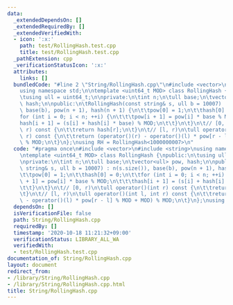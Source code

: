 ```yaml
---
data:
  _extendedDependsOn: []
  _extendedRequiredBy: []
  _extendedVerifiedWith:
  - icon: ':x:'
    path: test/RollingHash.test.cpp
    title: test/RollingHash.test.cpp
  _pathExtension: cpp
  _verificationStatusIcon: ':x:'
  attributes:
    links: []
  bundledCode: "#line 2 \"String/RollingHash.cpp\"\n#include <vector>\n#include <string>\n\
    using namespace std;\n\ntemplate <uint64_t MOD> class RollingHash {\npublic:\n\
    \tusing ull = uint64_t;\n\nprivate:\n\tint n;\n\tull base;\n\tvector<ull> pow,\
    \ hash;\n\npublic:\n\tRollingHash(const string& s, ull b = 10007) : n(s.size()),\
    \ base(b), pow(n + 1), hash(n + 1) {\n\t\tpow[0] = 1;\n\t\thash[0] = 0;\n\t\t\
    for (int i = 0; i < n; ++i) {\n\t\t\tpow[i + 1] = pow[i] * base % MOD;\n\t\t\t\
    hash[i + 1] = (s[i] + hash[i] * base) % MOD;\n\t\t}\n\t}\n\t// [0, r)\n\tull operator()(int\
    \ r) const {\n\t\treturn hash[r];\n\t}\n\t// [l, r)\n\tull operator()(int l, int\
    \ r) const {\n\t\treturn (operator()(r) - operator()(l) * pow[r - l] % MOD + MOD)\
    \ % MOD;\n\t}\n};\nusing RH = RollingHash<1000000007>\n"
  code: "#pragma once\n#include <vector>\n#include <string>\nusing namespace std;\n\
    \ntemplate <uint64_t MOD> class RollingHash {\npublic:\n\tusing ull = uint64_t;\n\
    \nprivate:\n\tint n;\n\tull base;\n\tvector<ull> pow, hash;\n\npublic:\n\tRollingHash(const\
    \ string& s, ull b = 10007) : n(s.size()), base(b), pow(n + 1), hash(n + 1) {\n\
    \t\tpow[0] = 1;\n\t\thash[0] = 0;\n\t\tfor (int i = 0; i < n; ++i) {\n\t\t\tpow[i\
    \ + 1] = pow[i] * base % MOD;\n\t\t\thash[i + 1] = (s[i] + hash[i] * base) % MOD;\n\
    \t\t}\n\t}\n\t// [0, r)\n\tull operator()(int r) const {\n\t\treturn hash[r];\n\
    \t}\n\t// [l, r)\n\tull operator()(int l, int r) const {\n\t\treturn (operator()(r)\
    \ - operator()(l) * pow[r - l] % MOD + MOD) % MOD;\n\t}\n};\nusing RH = RollingHash<1000000007>\n"
  dependsOn: []
  isVerificationFile: false
  path: String/RollingHash.cpp
  requiredBy: []
  timestamp: '2020-10-18 11:21:32+09:00'
  verificationStatus: LIBRARY_ALL_WA
  verifiedWith:
  - test/RollingHash.test.cpp
documentation_of: String/RollingHash.cpp
layout: document
redirect_from:
- /library/String/RollingHash.cpp
- /library/String/RollingHash.cpp.html
title: String/RollingHash.cpp
---
```

